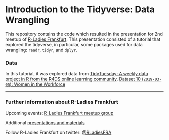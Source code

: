 # Introduction to the Tidyverse: Data Wrangling

This repository contains the code which resulted in the presentation for 2nd meetup of [R-Ladies Frankfurt](https://github.com/rladies/meetup-presentations_frankfurt). This presentation consisted of a tutorial that explored the tidyverse, in particular, some packages used for data wrangling: `readr`, `tidyr`, and `dplyr`.

### Data
In this tutorial, it was explored data from [TidyTuesday: A weekly data project in R from the R4DS online learning community](https://github.com/rfordatascience/tidytuesday).
[Dataset 10 (`2019-03-05`): Women in the Workforce](https://github.com/rfordatascience/tidytuesday/tree/master/data/2019/2019-03-05)

***

### Further information about R-Ladies Frankfurt
Upcoming events: [R-Ladies Frankfurt meetup group](https://www.meetup.com/rladies-frankfurt/)

Additional [presentations and materials](https://github.com/rladies/meetup-presentations_frankfurt)

Follow R-Ladies Frankfurt on twitter: [@RLadiesFRA](https://twitter.com/RLadiesFRA)
